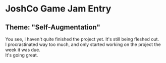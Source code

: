 # JoshCo Game Jam Entry #

## Theme: "Self-Augmentation" ## 

You see, I haven't quite finished the project yet. It's still being fleshed out.<br>
I procrastinated way too much, and only started working on the project the week it was due.<br>
It's going great. <br>
